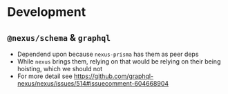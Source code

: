 # Development

## `@nexus/schema` & `graphql`

- Dependend upon because `nexus-prisma` has them as peer deps
- While `nexus` brings them, relying on that would be relying on their being hoisting, which we should not
- For more detail see https://github.com/graphql-nexus/nexus/issues/514#issuecomment-604668904
